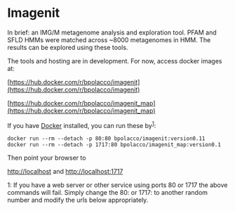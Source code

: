 # Imagenit

In brief: an IMG/M metagenome analysis and exploration tool. PFAM and SFLD HMMs were matched across ~8000 metagenomes in HMM.  The results can be explored using these tools. 

The tools and hosting are in development.  For now, access docker images at:

[https://hub.docker.com/r/bpolacco/imagenit](https://hub.docker.com/r/bpolacco/imagenit)

[https://hub.docker.com/r/bpolacco/imagenit_map](https://hub.docker.com/r/bpolacco/imagenit_map)

If you have [Docker](https://docs.docker.com/) installed, you can run these by<sup>[1](#myfootnote1)</sup>:

```
docker run --rm --detach -p 80:80 bpolacco/imagenit:version0.11
docker run --rm --detach -p 1717:80 bpolacco/imagenit_map:version0.1

```


Then point your browser to 

[http://localhost](http://localhost)
and
[http://localhost:1717](http://localhost:1717)


<a name="myfootnote1">1</a>: If you have a web server or other service using ports 80 or 1717 the above commands will fail.  Simply change the 80: or 1717: to another random number and modify the urls below appropriately.
